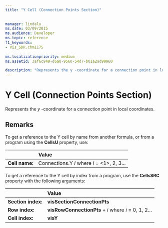 ```yaml
---
title: "Y Cell (Connection Points Section)"
 
 
manager: lindalu
ms.date: 03/09/2015
ms.audience: Developer
ms.topic: reference
f1_keywords:
- Vis_SDR.chm1175
 
ms.localizationpriority: medium
ms.assetid: 3af6c949-d6a0-9560-54d7-b01a2ad99960

description: "Represents the y -coordinate for a connection point in local coordinates."
---
```


# Y Cell (Connection Points Section)

Represents the  *y*  -coordinate for a connection point in local coordinates. 
  
## Remarks

To get a reference to the Y cell by name from another formula, or from a program using the **CellsU** property, use: 
  
||Value |
|:-----|:-----|
| **Cell name:**  <br/> | Connections.Y  *i*            where  *i*  = <1>, 2, 3... |
   
To get a reference to the Y cell by index from a program, use the **CellsSRC** property with the following arguments: 
  
||Value |
|:-----|:-----|
| **Section index:**  <br/> |**visSectionConnectionPts** <br/> |
| **Row index:**  <br/> |**visRowConnectionPts** +  *i*            where  *i*  = 0, 1, 2... |
| **Cell index:**  <br/> |**visY** <br/> |
   

